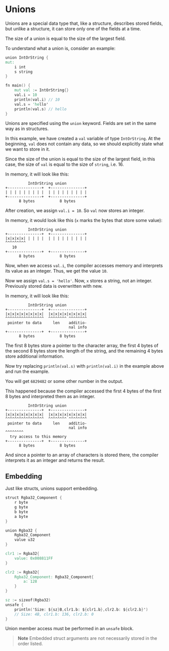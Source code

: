 # Unions

Unions are a special data type that, like a structure, describes stored fields,
but unlike a structure, it can store only one of the fields at a time.

The size of a union is equal to the size of the largest field.

To understand what a union is, consider an example:

```v play
union IntOrString {
mut:
	i int
	s string
}

fn main() {
	mut val := IntOrString{}
	val.i = 10
	println(val.i) // 10
	val.s = 'hello'
	println(val.s) // hello
}
```

Unions are specified using the `union` keyword. Fields are set in the same way as in structures.

In this example, we have created a `val` variable of type `IntOrString`.
At the beginning, `val` does not contain any data, so we should explicitly state what we want to store in it.

Since the size of the union is equal to the size of the largest field, in this case, the size of `val` is equal to the
size of `string`, i.e. 16.

In memory, it will look like this:

```text
          IntOrString union
+---------------+  +---------------+
| | | | | | | | |  | | | | | | | | |
+---------------+  +---------------+
      8 bytes           8 bytes
```

After creation, we assign `val.i = 10`. So `val` now stores an integer.

In memory, it would look like this (`x` marks the bytes that store some value):

```text
          IntOrString union
+---------------+  +---------------+
|x|x|x|x| | | | |  | | | | | | | | |
^^^^^^^^^
   10
+---------------+  +---------------+
      8 bytes           8 bytes
```

Now, when we access `val.i`, the compiler accesses memory and interprets its value as an integer.
Thus, we get the value `10`.

Now we assign `val.s = 'hello'`. Now, `x` stores a string, not an integer.
Previously stored data is overwritten with new.

In memory, it will look like this:

```text
          IntOrString union
+---------------+  +---------------+
|x|x|x|x|x|x|x|x|  |x|x|x|x|x|x|x|x|
^^^^^^^^^^^^^^^^^  ^^^^^^^^ ^^^^^^^^
 pointer to data     len    additio-
                            nal info
+---------------+  +---------------+
      8 bytes           8 bytes
```

The first 8 bytes store a pointer to the character array, the first 4 bytes of the
second 8 bytes store the length of the string, and the remaining 4 bytes store additional
information.

Now try replacing `println(val.s)` with `println(val.i)` in the example above and run the example.

You will get `6829482` or some other number in the output.

This happened because the compiler accessed the first 4 bytes of the first 8 bytes and
interpreted them as an integer.

```text
          IntOrString union
+---------------+  +---------------+
|x|x|x|x|x|x|x|x|  |x|x|x|x|x|x|x|x|
^^^^^^^^^^^^^^^^^  ^^^^^^^^ ^^^^^^^^
 pointer to data     len    additio-
                            nal info
^^^^^^^^
  try access to this memory                            
+---------------+  +---------------+
      8 bytes           8 bytes
```

And since a pointer to an array of characters is stored there, the compiler interprets it
as an integer and returns the result.

## Embedding

Just like structs, unions support embedding.

```v play
struct Rgba32_Component {
	r byte
	g byte
	b byte
	a byte
}

union Rgba32 {
	Rgba32_Component
	value u32
}

clr1 := Rgba32{
	value: 0x008811FF
}

clr2 := Rgba32{
	Rgba32_Component: Rgba32_Component{
		a: 128
	}
}

sz := sizeof(Rgba32)
unsafe {
	println('Size: ${sz}B,clr1.b: ${clr1.b},clr2.b: ${clr2.b}')
	// Size: 4B, clr1.b: 136, clr2.b: 0
}
```

Union member access must be performed in an `unsafe` block.

> **Note**
> Embedded struct arguments are not necessarily stored in the order listed.
